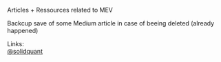 Articles + Ressources related to MEV

Backcup save of some Medium article in case of beeing deleted (already happened)

Links:
<br>[@solidquant](https://medium.com/@solidquant)
